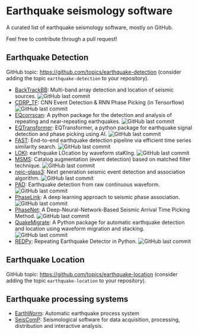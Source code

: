 # Earthquake seismology software
A curated list of earthquake seismology software, mostly on GitHub.

Feel free to contribute through a pull request!

## Earthquake Detection
GitHub topic: https://github.com/topics/earthquake-detection (consider adding the topic `earthquake-detection` to your repository).

- [BackTrackBB](https://github.com/BackTrackBB/backtrackbb):
  Multi-band array detection and location of seismic sources.
  ![GitHub last commit](https://img.shields.io/github/last-commit/BackTrackBB/backtrackbb)
- [CDRP_TF](https://github.com/YijianZhou/CDRP_TF):
  CNN Event Detection & RNN Phase Picking (in Tensorflow)
  ![GitHub last commit](https://img.shields.io/github/last-commit/YijianZhou/CDRP_TF)
- [EQcorrscan](https://github.com/eqcorrscan/EQcorrscan):
  A python package for the detection and analysis of repeating and near-repeating earthquakes.
  ![GitHub last commit](https://img.shields.io/github/last-commit/eqcorrscan/EQcorrscan)
- [EQTransformer](https://github.com/smousavi05/EQTransformer):
  EQTransformer, a python package for earthquake signal detection and phase picking using AI.
  ![GitHub last commit](https://img.shields.io/github/last-commit/smousavi05/EQTransformer)
- [FAST](https://github.com/stanford-futuredata/FAST):
  End-to-end earthquake detection pipeline via efficient time series similarity search.
  ![GitHub last commit](https://img.shields.io/github/last-commit/stanford-futuredata/FAST)
- [LOKI](https://github.com/wulwife/LOKI):
  earthquake LOcation by waveform staKIng.
  ![GitHub last commit](https://img.shields.io/github/last-commit/wulwife/LOKI)  
- [MSMS](https://github.com/YijianZhou/MSMS):
  Catalog augmentation (event detection) based on matched filter technique.
  ![GitHub last commit](https://img.shields.io/github/last-commit/YijianZhou/MSMS)
- [neic-glass3](https://github.com/usgs/neic-glass3):
  Next generation seismic event detection and association algorithm.
  ![GitHub last commit](https://img.shields.io/github/last-commit/usgs/neic-glass3)
- [PAD](https://github.com/YijianZhou/PAD):
  Earthquake detection from raw continuous waveform.
  ![GitHub last commit](https://img.shields.io/github/last-commit/YijianZhou/PAD)
- [PhaseLink](https://github.com/interseismic/PhaseLink):
  A deep learning approach to seismic phase association.
  ![GitHub last commit](https://img.shields.io/github/last-commit/interseismic/PhaseLink)
- [PhaseNet](https://github.com/wayneweiqiang/PhaseNet):
  A Deep-Neural-Network-Based Seismic Arrival Time Picking Method.
  ![GitHub last commit](https://img.shields.io/github/last-commit/wayneweiqiang/PhaseNet)
- [QuakeMigrate](https://github.com/QuakeMigrate/QuakeMigrate):
  A Python package for automatic earthquake detection and location using waveform migration and stacking.
  ![GitHub last commit](https://img.shields.io/github/last-commit/QuakeMigrate/QuakeMigrate)
- [REDPy](https://github.com/ahotovec/REDPy):
  Repeating Earthquake Detector in Python.
  ![GitHub last commit](https://img.shields.io/github/last-commit/ahotovec/REDPy)


## Earthquake Location
GitHub topic: https://github.com/topics/earthquake-location (consider adding the topic `earthquake-location` to your repository).


## Earthquake processing systems
- [EarthWorm](http://www.earthwormcentral.org):
  Automatic earthquake process system
- [SeisComP](https://www.seiscomp.de):
  Seismological software for data acquisition, processing, distribution and interactive analysis.
  
